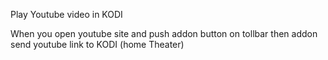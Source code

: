 Play Youtube video in KODI

When you open youtube site and push addon button on tollbar then addon send youtube link to KODI (home Theater)